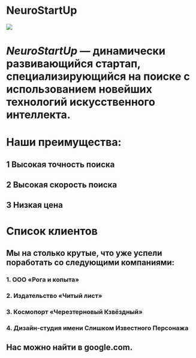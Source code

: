 # NeuroStartUp
![](https://netology-code.github.io/git-homeworks/introduction/assets/logo.png)
# *NeuroStartUp* — динамически развивающийся стартап, специализирующийся на поиске с использованием новейших технологий искусственного интеллекта.
# Наши преимущества:
## 1 Высокая точность поиска
## 2 Высокая скорость поиска
## 3 Низкая цена

# Список клиентов
## Мы на столько крутые, что уже успели поработать со следующими компаниями: 
### 1. ООО «Рога и копыта»
### 2. Издательство «Читый лист»
### 3. Космопорт «Черезтерновый Кзвёздный»
### 4. Дизайн-студия имени Слишком Известного Персонажа
## Нас можно найти в google.com.